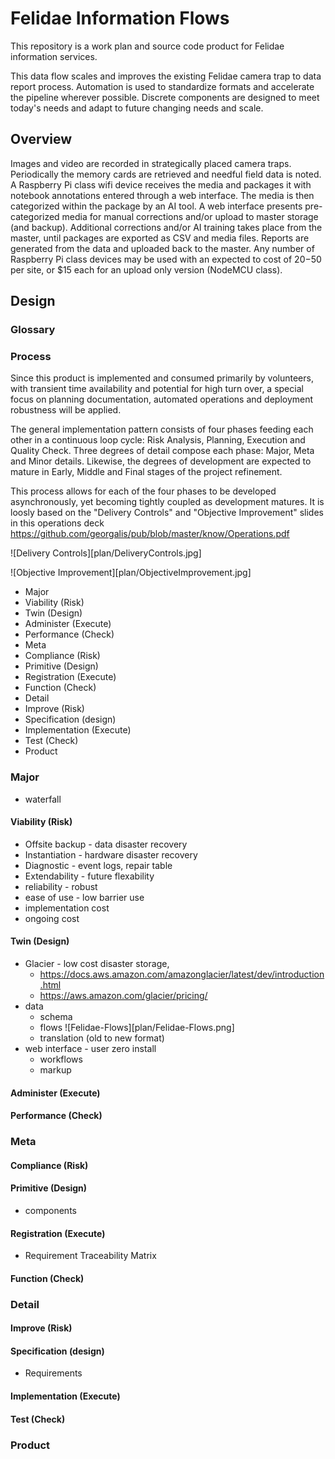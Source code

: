 # Felidae Information Flows 

This repository is a work plan and source code product for
Felidae information services.

This data flow scales and improves the existing Felidae camera trap to data report process.
Automation is used to standardize formats and accelerate the pipeline wherever possible.
Discrete components are designed to meet today's needs and adapt to future changing needs and scale.

## Overview

Images and video are recorded in strategically placed camera traps.
Periodically the memory cards are retrieved and needful field data is noted.
A Raspberry Pi class wifi device receives the media and packages it with notebook annotations entered through a web interface.
The media is then categorized within the package by an AI tool.
A web interface presents pre-categorized media for manual corrections and/or upload to master storage (and backup).
Additional corrections and/or AI training takes place from the master, until packages are exported as CSV and media files.
Reports are generated from the data and uploaded back to the master.
Any number of Raspberry Pi class devices may be used with an expected to cost of $20-$50 per site, or $15 each for an upload only version (NodeMCU class).


## Design
### Glossary

### Process
Since this product is implemented and consumed primarily by
volunteers, with transient time availability and potential
for high turn over, a special focus on planning documentation,
automated operations and deployment robustness will be applied.

The general implementation pattern consists of four phases feeding
each other in a continuous loop cycle: Risk Analysis, Planning,
Execution and Quality Check. Three degrees of detail compose
each phase: Major, Meta and Minor details. Likewise, the degrees
of development are expected to mature in Early, Middle and Final
stages of the project refinement. 

This process allows for each of the four phases to be developed
asynchronously, yet becoming tightly coupled as development
matures. It is loosly based on the "Delivery Controls"
and "Objective Improvement" slides in this operations deck
https://github.com/georgalis/pub/blob/master/know/Operations.pdf

![Delivery Controls][plan/DeliveryControls.jpg]

![Objective Improvement][plan/ObjectiveImprovement.jpg]

* Major
 * Viability (Risk)
 * Twin (Design)
 * Administer (Execute)
 * Performance (Check)
* Meta
 * Compliance (Risk)
 * Primitive (Design)
 * Registration (Execute)
 * Function (Check)
* Detail
 * Improve (Risk)
 * Specification (design)
 * Implementation (Execute)
 * Test (Check)
* Product

###  Major
* waterfall
####  Viability (Risk)
* Offsite backup - data disaster recovery
* Instantiation - hardware disaster recovery
* Diagnostic - event logs, repair table
* Extendability - future flexability
* reliability - robust
* ease of use - low barrier use
* implementation cost
* ongoing cost
####  Twin (Design)
* Glacier - low cost disaster storage, 
  * https://docs.aws.amazon.com/amazonglacier/latest/dev/introduction.html
  * https://aws.amazon.com/glacier/pricing/
* data
  * schema
  * flows
![Felidae-Flows][plan/Felidae-Flows.png]
  * translation (old to new format)
* web interface - user zero install
  * workflows
  * markup
####  Administer (Execute)
####  Performance (Check)
###  Meta
####  Compliance (Risk)
####  Primitive (Design)
* components
####  Registration (Execute)
* Requirement Traceability Matrix
####  Function (Check)
###  Detail
####  Improve (Risk)
####  Specification (design)
* Requirements
####  Implementation (Execute)
####  Test (Check)
###  Product


